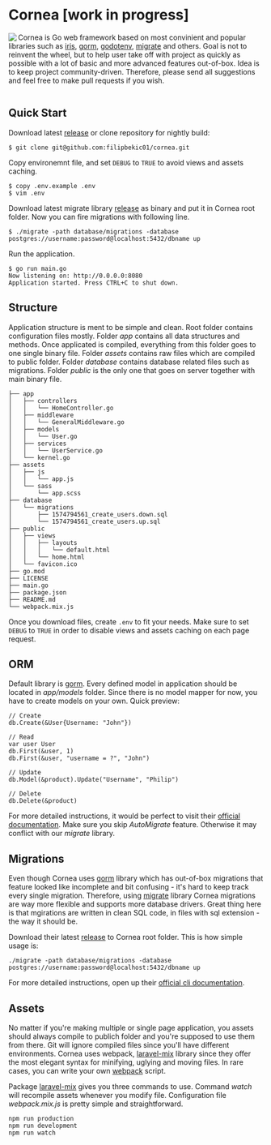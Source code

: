 # Cornea [work in progress]

<img align="left" src="https://i.imgur.com/UizMzTS.png" />

Cornea is Go web framework based on most convinient and popular libraries such as [iris](https://github.com/kataras/iris), [gorm](https://github.com/jinzhu/gorm), [godotenv](https://github.com/joho/godotenv), [migrate](https://github.com/golang-migrate/migrate) and others. Goal is not to reinvent the wheel, but to help user take off with project as quickly as possible with a lot of basic and more advanced features out-of-box. Idea is to keep project community-driven. Therefore, please send all suggestions and feel free to make pull requests if you wish.

<div style="clear:both"></div>

## Quick Start
Download latest [release](https://github.com/filipbekic01/cornea/releases) or clone repository for nightly build:

```
$ git clone git@github.com:filipbekic01/cornea.git
```

Copy environemnt file, and set `DEBUG` to `TRUE` to avoid views and assets caching. 

```
$ copy .env.example .env
$ vim .env
```

Download latest migrate library [release](https://github.com/golang-migrate/migrate/releases) as binary and put it in Cornea root folder. Now you can fire migrations with following line.

```
$ ./migrate -path database/migrations -database postgres://username:password@localhost:5432/dbname up
```

Run the application.

```
$ go run main.go
Now listening on: http://0.0.0.0:8080
Application started. Press CTRL+C to shut down.
```


## Structure

Application structure is ment to be simple and clean. Root folder contains configuration files mostly. Folder *app* contains all data structures and methods. Once applicated is compiled, everything from this folder goes to one single binary file. Folder *assets* contains raw files which are compiled to public folder. Folder *database* contains database related files such as migrations. Folder *public* is the only one that goes on server together with main binary file.

```
├── app
│   ├── controllers
│   │   └── HomeController.go
│   ├── middleware
│   │   └── GeneralMiddleware.go
│   ├── models
│   │   └── User.go
│   ├── services
│   │   └── UserService.go
│   └── kernel.go
├── assets
│   ├── js
│   │   └── app.js
│   └── sass
│       └── app.scss
├── database
│   └── migrations
│       ├── 1574794561_create_users.down.sql
│       └── 1574794561_create_users.up.sql
├── public
│   ├── views
│   │   ├── layouts
│   │   │   └── default.html
│   │   └── home.html
│   └── favicon.ico
├── go.mod
├── LICENSE
├── main.go
├── package.json
├── README.md
└── webpack.mix.js
``` 

Once you download files, create `.env` to fit your needs. Make sure to set `DEBUG` to `TRUE` in order to disable views and assets caching on each page request.

## ORM

Default library is [gorm](https://github.com/jinzhu/gorm). Every defined model in application should be located in *app/models* folder. Since there is no model mapper for now, you have to create models on your own. Quick preview:

```
// Create
db.Create(&User{Username: "John"})

// Read
var user User
db.First(&user, 1)
db.First(&user, "username = ?", "John")

// Update
db.Model(&product).Update("Username", "Philip")

// Delete
db.Delete(&product)
```

For more detailed instructions, it would be perfect to visit their [official documentation](https://gorm.io/docs/). Make sure you skip *AutoMigrate* feature. Otherwise it may conflict with our *migrate* library.

## Migrations

Even though Cornea uses [gorm](https://github.com/jinzhu/gorm) library which has out-of-box migrations that feature looked like incomplete and bit confusing - it's hard to keep track every single migration. Therefore, using [migrate](https://github.com/golang-migrate/migrate) library Cornea migrations are way more flexible and supports more database drivers. Great thing here is that mgirations are written in clean SQL code, in files with sql extension - the way it should be.

Download their latest [release](https://github.com/golang-migrate/migrate/releases) to Cornea root folder. This is how simple usage is:

```
./migrate -path database/migrations -database postgres://username:password@localhost:5432/dbname up
```

For more detailed instructions, open up their [official cli documentation](https://github.com/golang-migrate/migrate/tree/master/cmd/migrate).

## Assets

No matter if you're making multiple or single page application, you assets should always compile to publich folder and you're supposed to use them from there. Git will ignore compiled files since you'll have different environments. Cornea uses webpack, [laravel-mix](https://laravel-mix.com/) library since they offer the most elegant syntax for minifying, uglying and moving files. In rare cases, you can write your own [webpack](https://webpack.js.org/) script.

Package [laravel-mix](https://laravel-mix.com/) gives you three commands to use. Command *watch* will recompile assets whenever you modify file. Configuration file *webpack.mix.js* is pretty simple and straightforward.

```
npm run production
npm run development
npm run watch
```






